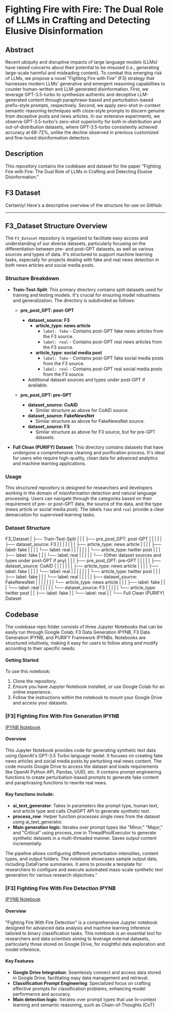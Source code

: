 # Fighting Fire with Fire: The Dual Role of LLMs in Crafting and Detecting Elusive Disinformation

## Abstract
Recent ubiquity and disruptive impacts of large language models (LLMs) have raised concerns about their potential to be misused (i.e., generating large-scale harmful and misleading content). To combat this emerging risk of LLMs, we propose a novel "Fighting Fire with Fire" (F3) strategy that harnesses modern LLMs' generative and emergent reasoning capabilities to counter human-written and LLM-generated disinformation. First, we leverage GPT-3.5-turbo to synthesize authentic and deceptive LLM-generated content through paraphrase-based and perturbation-based prefix-style prompts, respectively. Second, we apply zero-shot in-context semantic reasoning techniques with cloze-style prompts to discern genuine from deceptive posts and news articles. In our extensive experiments, we observe GPT-3.5-turbo's zero-shot superiority for both in-distribution and out-of-distribution datasets, where GPT-3.5-turbo consistently achieved accuracy at 68-72%, unlike the decline observed in previous customized and fine-tuned disinformation detectors. 


## Description
This repository contains the codebase and dataset for the paper "Fighting Fire with Fire: The Dual Role of LLMs in Crafting and Detecting Elusive Disinformation."

## F3 Dataset 
Certainly! Here's a descriptive overview of the structure for use on GitHub:

---

## F3_Dataset Structure Overview

The `F3_Dataset` repository is organized to facilitate easy access and understanding of our diverse datasets, particularly focusing on the differentiation between pre- and post-GPT datasets, as well as various sources and types of data. It's structured to support machine learning tasks, especially for projects dealing with fake and real news detection in both news articles and social media posts.

### Structure Breakdown

- **Train-Test-Split**: This primary directory contains split datasets used for training and testing models. It's crucial for ensuring model robustness and generalization. The directory is subdivided as follows:

  - **pre_post_GPT: post-GPT**
    - **dataset_source: F3**
      - **article_type: news article**
        - `label: fake` - Contains post-GPT fake news articles from the F3 source.
        - `label: real` - Contains post-GPT real news articles from the F3 source.
      - **article_type: social media post**
        - `label: fake` - Contains post-GPT fake social media posts from the F3 source.
        - `label: real` - Contains post-GPT real social media posts from the F3 source.
    - Additional dataset sources and types under post-GPT if available.

  - **pre_post_GPT: pre-GPT**
    - **dataset_source: CoAID**
      - Similar structure as above for CoAID source.
    - **dataset_source: FakeNewsNet**
      - Similar structure as above for FakeNewsNet source.
    - **dataset_source: F3**
      - Similar structure as above for F3 source, but for pre-GPT datasets.

- **Full Clean (PURIFY) Dataset**: This directory contains datasets that have undergone a comprehensive cleaning and purification process. It's ideal for users who require high-quality, clean data for advanced analytics and machine learning applications.

### Usage

This structured repository is designed for researchers and developers working in the domain of misinformation detection and natural language processing. Users can navigate through the categories based on their requirement of pre- or post-GPT data, the source of the data, and the type (news article or social media post). The labels `fake` and `real` provide a clear demarcation for supervised learning tasks.

### Dataset Structure
F3_Dataset
|
├── Train-Test-Split
|   |
|   ├── pre_post_GPT: post-GPT
|   |   |
|   |   ├── dataset_source: F3
|   |   |   |
|   |   |   ├── article_type: news article
|   |   |   |   ├── label: fake
|   |   |   |   └── label: real
|   |   |   |
|   |   |   └── article_type: twitter post
|   |   |       ├── label: fake
|   |   |       └── label: real
|   |   |
|   |   └── (Other dataset sources and types under post-GPT if any)
|   |
|   ├── pre_post_GPT: pre-GPT
|   |   |
|   |   ├── dataset_source: CoAID
|   |   |   |
|   |   |   ├── article_type: news article
|   |   |   |   ├── label: fake
|   |   |   |   └── label: real
|   |   |   |
|   |   |   └── article_type: twitter post
|   |   |       ├── label: fake
|   |   |       └── label: real
|   |   |
|   |   ├── dataset_source: FakeNewsNet
|   |   |   |
|   |   |   └── article_type: news article
|   |   |       ├── label: fake
|   |   |       └── label: real
|   |   |
|   |   └── dataset_source: F3
|   |       |
|   |       └── article_type: twitter post
|   |           ├── label: fake
|   |           └── label: real
|   |
└── Full Clean (PURIFY) Dataset


## Codebase
The codebase repo folder consists of three Jupyter Notebooks that can be easily run through Google Colab: F3 Data Generation IPYNB, F3 Data Generation IPYNB, and PURIFY Framework IPYNBs. Notebooks are structured intuitively, making it easy for users to follow along and modify according to their specific needs.

#### Getting Started
To use this notebook:
1. Clone the repository.
2. Ensure you have Jupyter Notebook installed, or use Google Colab for an online experience.
3. Follow the instructions within the notebook to mount your Google Drive and access your datasets.

### [F3] Fighting Fire With Fire Generation IPYNB
[IPYNB Notebook](https://github.com/mickeymst/F3/blob/main/F3_Codebase/%5BF3%5D_Fighting_Fire_With_Fire_Data_Generation.ipynb)

#### Overview
This Jupyter Notebook provides code for generating synthetic text data using OpenAI's GPT-3.5 Turbo language model. It focuses on creating fake news articles and social media posts by perturbing real news content.
The code mounts Google Drive to access the dataset and loads requirements like OpenAI Python API, Pandas, UUID, etc. It contains prompt engineering functions to create perturbation-based prompts to generate fake content and paraphrasing functions to rewrite real news.

#### Key functions include:

- **ai_text_generator**: Takes in parameters like prompt type, human text, and article type and calls ChatGPT API to generate synthetic text.
- **process_row**: Helper function processes single rows from the dataset using ai_text_generator.
- **Main generation logic**: Iterates over prompt types like "Minor," "Major," and "Critical" using process_row in ThreadPoolExecutor to generate synthetic datasets in a multi-threaded manner. Saves output content incrementally.

The pipeline allows configuring different perturbation intensities, content types, and output folders. The notebook showcases sample output data, including DataFrame summaries. It aims to provide a template for researchers to configure and execute automated mass-scale synthetic text generation for various research objectives."

### [F3] Fighting Fire With Fire Detection IPYNB
[IPYNB Notebook](https://github.com/mickeymst/F3/blob/main/F3_Codebase/%5BF3%5D_Fighting_Fire_With_Fire_Detection.ipynb)

#### Overview
"Fighting Fire With Fire Detection" is a comprehensive Jupyter notebook designed for advanced data analysis and machine learning inference tailored to binary classification tasks. This notebook is an essential tool for researchers and data scientists aiming to leverage external datasets, particularly those stored on Google Drive, for insightful data exploration and model inference.

#### Key Features
- **Google Drive Integration**: Seamlessly connect and access data stored in Google Drive, facilitating easy data management and retrieval.
- **Classification Prompt Engineering**: Specialized focus on crafting effective prompts for classification problems, enhancing model performance and accuracy.
- **Main detection logic**: Iterates over prompt types that use In-context learning and semantic reasoning, such as Chain-of-Thoughts (CoT)






